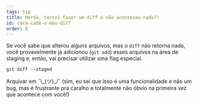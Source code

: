 ```yaml
---
tags: tip
title: Merda, tentei fazer um diff e não aconteceu nada?!
id: cara-cade-o-meu-diff
order: 6
---
```


Se você sabe que alterou alguns arquivos, mas o `diff` não retorna nada, você provavelmente já adicionou (`git add`) esses arquivos na área de staging e, então, vai precisar utilizar uma flag especial.

```git
git diff --staged
```

Arquivar em &macr;\\\_(ツ)\_/&macr; (sim, eu sei que isso é uma funcionalidade e não um bug, mas é frustrante pra caralho e totalmente não óbvio na primeira vez que acontece com você!)